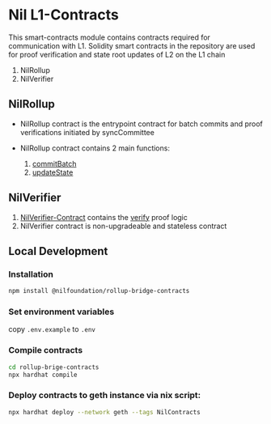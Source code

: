 # Nil L1-Contracts

This smart-contracts module contains contracts required for communication with L1.
Solidity smart contracts in the repository are used for proof verification and state root updates of L2 on the L1 chain

1. NilRollup
2. NilVerifier

## NilRollup

- NilRollup contract is the entrypoint contract for batch commits and proof verifications initiated by syncCommittee

- NilRollup contract contains 2 main functions:
   1. [commitBatch](./contracts/NilRollup.sol#L343)
   2. [updateState](./contracts/NilRollup.sol#L392)

## NilVerifier

1. [NilVerifier-Contract](./contracts/verifier/NilVerifier.sol) contains the [verify](./contracts/verifier/NilVerifier.sol#L9) proof logic
2. NilVerifier contract is non-upgradeable and stateless contract

## Local Development

### Installation

```bash
npm install @nilfoundation/rollup-bridge-contracts
```

### Set environment variables

copy `.env.example` to `.env`

### Compile contracts

```bash
cd rollup-brige-contracts
npx hardhat compile
```

### Deploy contracts to geth instance via nix script:

```bash
npx hardhat deploy --network geth --tags NilContracts
```
